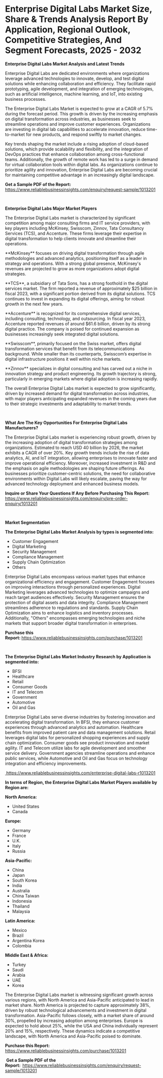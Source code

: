 <p><h1>Enterprise Digital Labs Market Size, Share & Trends Analysis Report By Application, Regional Outlook, Competitive Strategies, And Segment Forecasts, 2025 - 2032</h1></p><p><strong>Enterprise Digital Labs Market Analysis and Latest Trends</strong></p>
<p><p>Enterprise Digital Labs are dedicated environments where organizations leverage advanced technologies to innovate, develop, and test digital solutions while enhancing collaboration and efficiency. They facilitate rapid prototyping, agile development, and integration of emerging technologies, such as artificial intelligence, machine learning, and IoT, into existing business processes.</p><p>The Enterprise Digital Labs Market is expected to grow at a CAGR of 5.7% during the forecast period. This growth is driven by the increasing emphasis on digital transformation across industries, as businesses seek to streamline operations and improve customer experiences. Organizations are investing in digital lab capabilities to accelerate innovation, reduce time-to-market for new products, and respond swiftly to market changes.</p><p>Key trends shaping the market include a rising adoption of cloud-based solutions, which provide scalability and flexibility, and the integration of DevOps practices that enhance collaboration among cross-functional teams. Additionally, the growth of remote work has led to a surge in demand for virtual collaboration tools within digital labs. As organizations continue to prioritize agility and innovation, Enterprise Digital Labs are becoming crucial for maintaining competitive advantage in an increasingly digital landscape.</p></p>
<p><strong>Get a Sample PDF of the Report:&nbsp;</strong> <a href="https://www.reliablebusinessinsights.com/enquiry/request-sample/1013201?utm_campaign=3176&utm_medium=2&utm_source=Github&utm_content=ia&utm_term=19042025&utm_id=enterprise-digital-labs">https://www.reliablebusinessinsights.com/enquiry/request-sample/1013201</a></p>
<p>&nbsp;</p>
<p><strong>Enterprise Digital Labs Major Market Players</strong></p>
<p><p>The Enterprise Digital Labs market is characterized by significant competition among major consulting firms and IT service providers, with key players including McKinsey, Swisscom, Zinnov, Tata Consultancy Services (TCS), and Accenture. These firms leverage their expertise in digital transformation to help clients innovate and streamline their operations.</p><p>**McKinsey** focuses on driving digital transformation through agile methodologies and advanced analytics, positioning itself as a leader in strategy and operations. With a strong global presence, McKinsey's revenues are projected to grow as more organizations adopt digital strategies.</p><p>**TCS**, a subsidiary of Tata Sons, has a strong foothold in the digital services market. The firm reported a revenue of approximately $25 billion in fiscal 2023, with a significant portion derived from its digital solutions. TCS continues to invest in expanding its digital offerings, aiming for robust growth in the next few years.</p><p>**Accenture** is recognized for its comprehensive digital services, including consulting, technology, and outsourcing. In fiscal year 2023, Accenture reported revenues of around $61.6 billion, driven by its strong digital practice. The company is poised for continued expansion as businesses increasingly seek integrated digital solutions.</p><p>**Swisscom**, primarily focused on the Swiss market, offers digital transformation services that benefit from its telecommunications background. While smaller than its counterparts, Swisscom’s expertise in digital infrastructure positions it well within niche markets.</p><p>**Zinnov** specializes in digital consulting and has carved out a niche in innovation strategy and product engineering. Its growth trajectory is strong, particularly in emerging markets where digital adoption is increasing rapidly.</p><p>The overall Enterprise Digital Labs market is expected to grow significantly, driven by increased demand for digital transformation across industries, with major players anticipating expanded revenues in the coming years due to their strategic investments and adaptability to market trends.</p></p>
<p>&nbsp;</p>
<p><strong>What Are The Key Opportunities For Enterprise Digital Labs Manufacturers?</strong></p>
<p><p>The Enterprise Digital Labs market is experiencing robust growth, driven by the increasing adoption of digital transformation strategies among organizations. Estimated to reach USD 40 billion by 2026, the market exhibits a CAGR of over 20%. Key growth trends include the rise of data analytics, AI, and IoT integration, allowing enterprises to innovate faster and improve operational efficiency. Moreover, increased investment in R&D and the emphasis on agile methodologies are shaping future offerings. As businesses prioritize customer-centric solutions, the need for collaborative environments within Digital Labs will likely escalate, paving the way for advanced technology deployment and enhanced business models.</p></p>
<p><strong>Inquire or Share Your Questions If Any Before Purchasing This Report:</strong> <a href="https://www.reliablebusinessinsights.com/enquiry/pre-order-enquiry/1013201?utm_campaign=3176&utm_medium=2&utm_source=Github&utm_content=ia&utm_term=19042025&utm_id=enterprise-digital-labs">https://www.reliablebusinessinsights.com/enquiry/pre-order-enquiry/1013201</a></p>
<p>&nbsp;</p>
<p><strong>Market Segmentation</strong></p>
<p><strong>The Enterprise Digital Labs Market Analysis by types is segmented into:</strong></p>
<p><ul><li>Customer Engagement</li><li>Digital Marketing</li><li>Security Management</li><li>Compliance Management</li><li>Supply Chain Optimization</li><li>Others</li></ul></p>
<p><p>Enterprise Digital Labs encompass various market types that enhance organizational efficiency and engagement. Customer Engagement focuses on improving interactions through personalized experiences. Digital Marketing leverages advanced technologies to optimize campaigns and reach target audiences effectively. Security Management ensures the protection of digital assets and data integrity. Compliance Management streamlines adherence to regulations and standards. Supply Chain Optimization aims to enhance logistics and inventory processes. Additionally, "Others" encompasses emerging technologies and niche markets that support broader digital transformation in enterprises.</p></p>
<p><strong>Purchase this Report:&nbsp;</strong><a href="https://www.reliablebusinessinsights.com/purchase/1013201?utm_campaign=3176&utm_medium=2&utm_source=Github&utm_content=ia&utm_term=19042025&utm_id=enterprise-digital-labs">https://www.reliablebusinessinsights.com/purchase/1013201</a></p>
<p>&nbsp;</p>
<p><strong>The Enterprise Digital Labs Market Industry Research by Application is segmented into:</strong></p>
<p><ul><li>BFSI</li><li>Healthcare</li><li>Retail</li><li>Consumer Goods</li><li>IT and Telecom</li><li>Government</li><li>Automotive</li><li>Oil and Gas</li></ul></p>
<p><p>Enterprise Digital Labs serve diverse industries by fostering innovation and accelerating digital transformation. In BFSI, they enhance customer experiences through advanced analytics and automation. Healthcare benefits from improved patient care and data management solutions. Retail leverages digital labs for personalized shopping experiences and supply chain optimization. Consumer goods see product innovation and market agility. IT and Telecom utilize labs for agile development and smoother service delivery. Government agencies streamline operations and enhance public services, while Automotive and Oil and Gas focus on technology integration and efficiency improvements.</p></p>
<p><a href="https://www.reliablebusinessinsights.com/enterprise-digital-labs-r1013201?utm_campaign=3176&utm_medium=2&utm_source=Github&utm_content=ia&utm_term=19042025&utm_id=enterprise-digital-labs">&nbsp;https://www.reliablebusinessinsights.com/enterprise-digital-labs-r1013201</a></p>
<p><strong>In terms of Region, the Enterprise Digital Labs Market Players available by Region are:</strong></p>
<p>
    <p> <strong> North America: </strong>
        <ul>
            <li>United States</li>
            <li>Canada</li>
        </ul>
        </p> 
    <p> <strong> Europe: </strong>
        <ul>
            <li>Germany</li>
            <li>France</li>
            <li>U.K.</li>
            <li>Italy</li>
            <li>Russia</li>
        </ul>
        </p> 
    <p> <strong> Asia-Pacific: </strong>
        <ul>
            <li>China</li>
            <li>Japan</li>
            <li>South Korea</li>
            <li>India</li>
            <li>Australia</li>
            <li>China Taiwan</li>
            <li>Indonesia</li>
            <li>Thailand</li>
            <li>Malaysia</li>
        </ul>
        </p> 
    <p> <strong> Latin America: </strong>
        <ul>
            <li>Mexico</li>
            <li>Brazil</li>
            <li>Argentina Korea</li>
            <li>Colombia</li>
        </ul>
        </p> 
    <p> <strong> Middle East & Africa: </strong>
        <ul>
            <li>Turkey</li>
            <li>Saudi</li>
            <li>Arabia</li>
            <li>UAE</li>
            <li>Korea</li>
        </ul>
    </p>
    </p>
<p><p>The Enterprise Digital Labs market is witnessing significant growth across various regions, with North America and Asia-Pacific anticipated to lead in market share. North America is projected to capture approximately 38%, driven by robust technological advancements and investment in digital transformation. Asia-Pacific follows closely, with a market share of around 30%, propelled by increasing adoption among enterprises. Europe is expected to hold about 25%, while the USA and China individually represent 20% and 15%, respectively. These dynamics indicate a competitive landscape, with North America and Asia-Pacific poised to dominate.</p></p>
<p><strong>Purchase this Report: </strong><a href="https://www.reliablebusinessinsights.com/purchase/1013201?utm_campaign=3176&utm_medium=2&utm_source=Github&utm_content=ia&utm_term=19042025&utm_id=enterprise-digital-labs">https://www.reliablebusinessinsights.com/purchase/1013201</a></p>
<p>&nbsp;<strong>Get a Sample PDF of the Report:&nbsp;&nbsp;</strong><a href="https://www.reliablebusinessinsights.com/enquiry/request-sample/1013201?utm_campaign=3176&utm_medium=2&utm_source=Github&utm_content=ia&utm_term=19042025&utm_id=enterprise-digital-labs">https://www.reliablebusinessinsights.com/enquiry/request-sample/1013201</a></p>
<p><strong></strong></p>
<p><p></p><p></p><p></p></p>